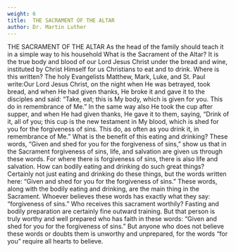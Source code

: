 ```yaml
---
weight: 6
title:  THE SACRAMENT OF THE ALTAR
author: Dr. Martin Luther
---
```


THE SACRAMENT OF THE ALTAR
As the head of the family should teach it in a simple way to his household
What is the Sacrament of the Altar?
It is the true body and blood of our Lord Jesus Christ under the bread and wine, instituted by Christ Himself for us Christians to eat and to drink.
Where is this written?
The holy Evangelists Matthew, Mark, Luke, and St. Paul write:Our Lord Jesus Christ, on the night when He was betrayed, took bread, and when He had given thanks, He broke it and gave it to the disciples and said: “Take, eat; this is My body, which is given for you. This do in remembrance of Me.”
In the same way also He took the cup after supper, and when He had given thanks, He gave it to them, saying, “Drink of it, all of you; this cup is the new testament in My blood, which is shed for you for the forgiveness of sins. This do, as often as you drink it, in remembrance of Me.”
What is the benefit of this eating and drinking?
These words, “Given and shed for you for the forgiveness of sins,” show us that in the Sacrament forgiveness of sins, life, and salvation are given us through these words. For where there is forgiveness of sins, there is also life and salvation.
How can bodily eating and drinking do such great things?
Certainly not just eating and drinking do these things, but the words written here: “Given and shed for you for the forgiveness of sins.” These words, along with the bodily eating and drinking, are the main thing in the Sacrament. Whoever believes these words has exactly what they say: “forgiveness of sins.”
Who receives this sacrament worthily?
Fasting and bodily preparation are certainly fine outward training. But that person is truly worthy and well prepared who has faith in these words: “Given and shed for you for the forgiveness of sins.”
But anyone who does not believe these words or doubts them is unworthy and unprepared, for the words “for you” require all hearts to believe.
